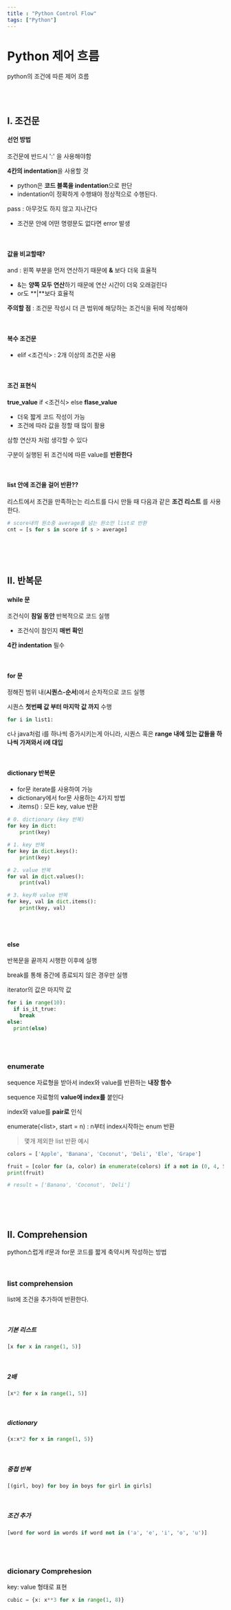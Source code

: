 ```yaml
---
title : "Python Control Flow"
tags: ["Python"]
---
```


# Python 제어 흐름

python의 조건에 따른 제어 흐름

<br>

<br>

## I. 조건문

#### 선언 방법

조건문에 반드시 ':' 을 사용해야함

**4칸의 indentation**을 사용할 것

- python은 **코드 블록을 indentation**으로 판단
- indentation이 정확하게 수행돼야 정상적으로 수행된다.

pass : 아무것도 하지 않고 지나간다

- 조건문 안에 어떤 명령문도 없다면 error 발생

<br>

#### 값을 비교할때?

and : 왼쪽 부분을 먼저 연산하기 때문에 **&** 보다 더욱 효율적
- &는 **양쪽 모두 연산**하기 때문에 연산 시간이 더욱 오래걸린다
- or도 **|**보다 효율적

**주의할 점** : 조건문 작성시 더 큰 범위에 해당하는 조건식을 뒤에 작성해야 

<br>

#### 복수 조건문

- elif \<조건식> : 2개 이상의 조건문 사용

<br>

#### 조건 표현식

**true_value** if \<조건식> else **flase_value**

- 더욱 짧게 코드 작성이 가능
- 조건에 따라 값을 정할 때 많이 활용

삼항 연산자 처럼 생각할 수 있다

구분이 실행된 뒤 조건식에 따른 value를 **반환한다**

<br>

#### list 안에 조건을 걸어 반환??

리스트에서 조건을 만족하는는 리스트를 다시 만들 때 다음과 같은 **조건 리스트** 를 사용한다.

```python
# score내의 원소중 average를 넘는 원소만 list로 반환
cnt = [s for s in score if s > average]
```

<br>

<br>

<br>

## II. 반복문

#### while 문

조건식이 **참일 동안** 반복적으로 코드 실행

- 조건식이 참인지 **매번 확인**

**4칸 indentation** 필수

<br>

#### for 문

정해진 범위 내(**시퀀스-순서**)에서 순차적으로 코드 실행

시퀀스 **첫번째 값 부터 마지막 값 까지** 수행

```python
for i in list1:
```

c나 java처럼 i를 하나씩 증가시키는게 아니라, 시퀀스 혹은 **range 내에 있는 값들을 하나씩 가져와서 i에 대입**

<br>

#### dictionary 반복문

- for문 iterate를 사용하여 가능
- dictionary에서 for문 사용하는 4가지 방법
- .items() : 모든 key, value 반환

```python
# 0. dictionary (key 반복)
for key in dict:
    print(key)

# 1. key 반복
for key in dict.keys():
    print(key)

# 2. value 반복    
for val in dict.values():
    print(val)

# 3. key와 value 반복
for key, val in dict.items():
    print(key, val)
```

<br>

<br>

#### else

반복문을 끝까지 시행한 이후에 실행

break를 통해 중간에 종료되지 않은 경우만 실행

iterator의 값은 마지막 값

```python
for i in range(10):
  if is_it_true:
    break
else:
  print(else)
```



<br>

<br>

### enumerate

sequence 자료형을 받아서 index와 value를 반환하는 **내장 함수**

sequence 자료형의 **value에 index를** 붙인다

index와 value를 **pair로** 인식

enumerate(\<list>, start = n) : n부터 index시작하는 enum 반환

>  몇개 제외한 list 반환 예시

```python
colors = ['Apple', 'Banana', 'Coconut', 'Deli', 'Ele', 'Grape']

fruit = [color for (a, color) in enumerate(colors) if a not in (0, 4, 5)]
print(fruit)

# result = ['Banana', 'Coconut', 'Deli']
```

<br>

<br>

<br>

## II. Comprehension

python스럽게 if문과 for문 코드를 짧게 축약시켜 작성하는 방법

<br>

### list comprehension

list에 조건을 추가하여 반환한다.

<br>

##### 기본 리스트

```python
[x for x in range(1, 5)]
```

<br>

##### 2배

```python
[x*2 for x in range(1, 5)]
```

<br>

##### dictionary

```python
{x:x*2 for x in range(1, 5)}
```

<br>

##### 중첩 반복

```python
[(girl, boy) for boy in boys for girl in girls]
```

<br>

##### 조건 추가

```python
[word for word in words if word not in ('a', 'e', 'i', 'o', 'u')]
```

<br>

<br>

### dicionary Comprehesion

key: value 형태로 표현

```python
cubic = {x: x**3 for x in range(1, 8)}
```
